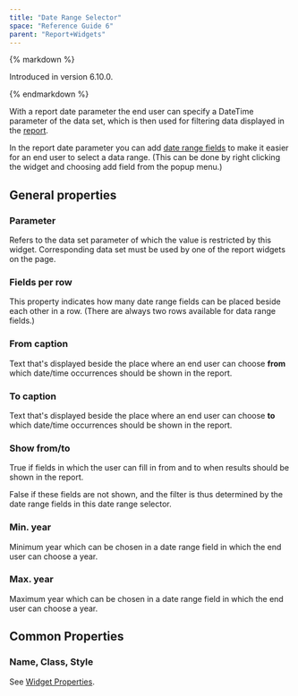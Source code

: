 ```yaml
---
title: "Date Range Selector"
space: "Reference Guide 6"
parent: "Report+Widgets"
---
```


<div class="alert alert-info">{% markdown %}

Introduced in version 6.10.0.

{% endmarkdown %}</div>

With a report date parameter the end user can specify a DateTime parameter of the data set, which is then used for filtering data displayed in the [report](Report+Widgets).

In the report date parameter you can add [date range fields](Date+Range+Field) to make it easier for an end user to select a data range. (This can be done by right clicking the widget and choosing add field from the popup menu.)

## General properties

### Parameter

Refers to the data set parameter of which the value is restricted by this widget. Corresponding data set must be used by one of the report widgets on the page.

### Fields per row

This property indicates how many date range fields can be placed beside each other in a row. (There are always two rows available for data range fields.)

### From caption

Text that's displayed beside the place where an end user can choose **from** which date/time occurrences should be shown in the report.

### To caption

Text that's displayed beside the place where an end user can choose **to** which date/time occurrences should be shown in the report.

### Show from/to

True if fields in which the user can fill in from and to when results should be shown in the report.

False if these fields are not shown, and the filter is thus determined by the date range fields in this date range selector.

### Min. year

Minimum year which can be chosen in a date range field in which the end user can choose a year.

### Max. year

Maximum year which can be chosen in a date range field in which the end user can choose a year.

## Common Properties

### Name, Class, Style

See [Widget Properties](Common+Widget+Properties).
